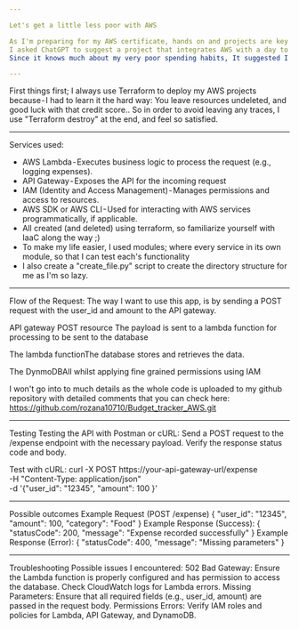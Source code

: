 ```yaml
---

Let's get a little less poor with AWS

As I'm preparing for my AWS certificate, hands on and projects are key factor to ensure I'm making sense out of any service.
I asked ChatGPT to suggest a project that integrates AWS with a day to day problem that I can fix- using AWS.
Since it knows much about my very poor spending habits, It suggested I make a "budget tracker" - and I did feel personally attacked, but here we go:

---
```


First things first; I always use Terraform to deploy my AWS projects because - I had to learn it the hard way: You leave resources undeleted, and good luck with that credit score..
So in order to avoid leaving any traces, I use "Terraform destroy" at the end, and feel so satisfied.

---

Services used:
- AWS Lambda - Executes business logic to process the request (e.g., logging expenses).
- API Gateway - Exposes the API for the incoming request
- IAM (Identity and Access Management) - Manages permissions and access to resources.
- AWS SDK or AWS CLI - Used for interacting with AWS services programmatically, if applicable.
- All created (and deleted) using terraform, so familiarize yourself with IaaC along the way ;)
- To make my life easier, I used modules; where every service in its own module, so that I can test each's functionality
- I also create a "create_file.py" script to create the directory structure for me as I'm so lazy.

---

Flow of the Request:
The way I want to use this app, is by sending a POST request with the user_id and amount to the API gateway.

API gateway POST resource The payload is sent to a lambda function for processing to be sent to the database

The lambda functionThe database stores and retrieves the data.

The DynmoDBAll whilst applying fine grained permissions using IAM

I won't go into to much details as the whole code is uploaded to my github repository with detailed comments that you can check here: https://github.com/rozana10710/Budget_tracker_AWS.git

---

Testing
Testing the API with Postman or cURL:
Send a POST request to the /expense endpoint with the necessary payload.
Verify the response status code and body.

Test with cURL:
curl -X POST https://your-api-gateway-url/expense \
  -H "Content-Type: application/json" \
  -d '{"user_id": "12345", "amount": 100 }'

---

Possible outcomes
Example Request (POST /expense)
{
  "user_id": "12345",
  "amount": 100,
  "category": "Food"
}
Example Response (Success):
{
  "statusCode": 200,
  "message": "Expense recorded successfully"
}
Example Response (Error):
{
  "statusCode": 400,
  "message": "Missing parameters"
}

---

Troubleshooting
Possible issues I encountered:
502 Bad Gateway: Ensure the Lambda function is properly configured and has permission to access the database. Check CloudWatch logs for Lambda errors.
Missing Parameters: Ensure that all required fields (e.g., user_id, amount) are passed in the request body.
Permissions Errors: Verify IAM roles and policies for Lambda, API Gateway, and DynamoDB.
